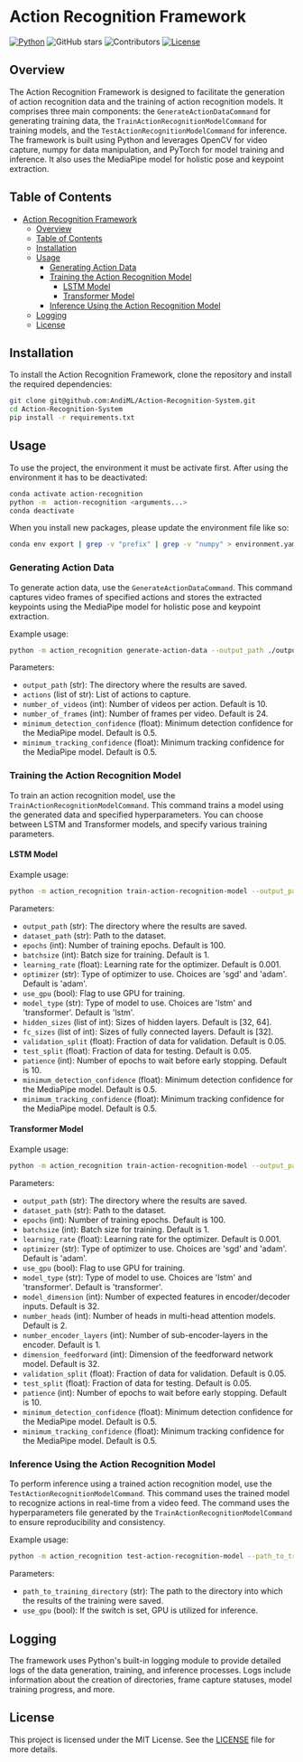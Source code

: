 # Action Recognition Framework

[![Python](https://img.shields.io/badge/Python-3776AB?logo=python&logoColor=fff)](#)
![GitHub stars](https://img.shields.io/github/stars/AndiML/Action-Recognition-System.svg?style=social&label=Stars)
![Contributors](https://img.shields.io/github/contributors/AndiML/Action-Recognition-System.svg)
[![License](https://img.shields.io/badge/License-MIT-yellow.svg)](#license) 


## Overview
The Action Recognition Framework is designed to facilitate the generation of action recognition data and the training of action recognition models. It comprises three main components: the `GenerateActionDataCommand` for generating training data, the `TrainActionRecognitionModelCommand` for training models, and the `TestActionRecognitionModelCommand` for inference. The framework is built using Python and leverages OpenCV for video capture, numpy for data manipulation, and PyTorch for model training and inference. It also uses the MediaPipe model for holistic pose and keypoint extraction.


## Table of Contents
- [Action Recognition Framework](#action-recognition-framework)
  - [Overview](#overview)
  - [Table of Contents](#table-of-contents)
  - [Installation](#installation)
  - [Usage](#usage)
    - [Generating Action Data](#generating-action-data)
    - [Training the Action Recognition Model](#training-the-action-recognition-model)
      - [LSTM Model](#lstm-model)
      - [Transformer Model](#transformer-model)
    - [Inference Using the Action Recognition Model](#inference-using-the-action-recognition-model)
  - [Logging](#logging)
  - [License](#license)

## Installation
To install the Action Recognition Framework, clone the repository and install the required dependencies:
```bash
git clone git@github.com:AndiML/Action-Recognition-System.git
cd Action-Recognition-System
pip install -r requirements.txt
```

## Usage

To use the project, the environment it must be activate first. After using the environment it has to be deactivated:

```bash
conda activate action-recognition
python -m  action-recognition <arguments...>
conda deactivate
```

When you install new packages, please update the environment file like so:

```bash
conda env export | grep -v "prefix" | grep -v "numpy" > environment.yaml
```


### Generating Action Data
To generate action data, use the `GenerateActionDataCommand`. This command captures video frames of specified actions and stores the extracted keypoints using the MediaPipe model for holistic pose and keypoint extraction.

Example usage:
```bash
python -m action_recognition generate-action-data --output_path ./output --actions wave clap --number_of_videos 10 --number_of_frames 24 --minimum_detection_confidence 0.5 --minimum_tracking_confidence 0.5
```

Parameters:
- `output_path` (str): The directory where the results are saved.
- `actions` (list of str): List of actions to capture.
- `number_of_videos` (int): Number of videos per action. Default is 10.
- `number_of_frames` (int): Number of frames per video. Default is 24.
- `minimum_detection_confidence` (float): Minimum detection confidence for the MediaPipe model. Default is 0.5.
- `minimum_tracking_confidence` (float): Minimum tracking confidence for the MediaPipe model. Default is 0.5.

### Training the Action Recognition Model
To train an action recognition model, use the `TrainActionRecognitionModelCommand`. This command trains a model using the generated data and specified hyperparameters. You can choose between LSTM and Transformer models, and specify various training parameters.

#### LSTM Model
Example usage:
```bash
python -m action_recognition train-action-recognition-model --output_path ./output --dataset_path ./output/user_data --epochs 100 --batchsize 1 --learning_rate 0.001 --optimizer adam --use_gpu --model_type lstm --hidden_sizes 32 64 --fc_sizes 32 --validation_split 0.05 --test_split 0.05 --patience 10 --minimum_detection_confidence 0.5 --minimum_tracking_confidence 0.5
```

Parameters:
- `output_path` (str): The directory where the results are saved.
- `dataset_path` (str): Path to the dataset.
- `epochs` (int): Number of training epochs. Default is 100.
- `batchsize` (int): Batch size for training. Default is 1.
- `learning_rate` (float): Learning rate for the optimizer. Default is 0.001.
- `optimizer` (str): Type of optimizer to use. Choices are 'sgd' and 'adam'. Default is 'adam'.
- `use_gpu` (bool): Flag to use GPU for training.
- `model_type` (str): Type of model to use. Choices are 'lstm' and 'transformer'. Default is 'lstm'.
- `hidden_sizes` (list of int): Sizes of hidden layers. Default is [32, 64].
- `fc_sizes` (list of int): Sizes of fully connected layers. Default is [32].
- `validation_split` (float): Fraction of data for validation. Default is 0.05.
- `test_split` (float): Fraction of data for testing. Default is 0.05.
- `patience` (int): Number of epochs to wait before early stopping. Default is 10.
- `minimum_detection_confidence` (float): Minimum detection confidence for the MediaPipe model. Default is 0.5.
- `minimum_tracking_confidence` (float): Minimum tracking confidence for the MediaPipe model. Default is 0.5.

#### Transformer Model
Example usage:
```bash
python -m action_recognition train-action-recognition-model --output_path ./output --dataset_path ./output/user_data --epochs 100 --batchsize 1 --learning_rate 0.001 --optimizer adam --use_gpu --model_type transformer --model_dimension 32 --number_heads 2 --number_encoder_layers 1 --dimension_feedforward 32 --validation_split 0.05 --test_split 0.05 --patience 10 --minimum_detection_confidence 0.5 --minimum_tracking_confidence 0.5
```

Parameters:
- `output_path` (str): The directory where the results are saved.
- `dataset_path` (str): Path to the dataset.
- `epochs` (int): Number of training epochs. Default is 100.
- `batchsize` (int): Batch size for training. Default is 1.
- `learning_rate` (float): Learning rate for the optimizer. Default is 0.001.
- `optimizer` (str): Type of optimizer to use. Choices are 'sgd' and 'adam'. Default is 'adam'.
- `use_gpu` (bool): Flag to use GPU for training.
- `model_type` (str): Type of model to use. Choices are 'lstm' and 'transformer'. Default is 'transformer'.
- `model_dimension` (int): Number of expected features in encoder/decoder inputs. Default is 32.
- `number_heads` (int): Number of heads in multi-head attention models. Default is 2.
- `number_encoder_layers` (int): Number of sub-encoder-layers in the encoder. Default is 1.
- `dimension_feedforward` (int): Dimension of the feedforward network model. Default is 32.
- `validation_split` (float): Fraction of data for validation. Default is 0.05.
- `test_split` (float): Fraction of data for testing. Default is 0.05.
- `patience` (int): Number of epochs to wait before early stopping. Default is 10.
- `minimum_detection_confidence` (float): Minimum detection confidence for the MediaPipe model. Default is 0.5.
- `minimum_tracking_confidence` (float): Minimum tracking confidence for the MediaPipe model. Default is 0.5.

### Inference Using the Action Recognition Model
To perform inference using a trained action recognition model, use the `TestActionRecognitionModelCommand`. This command uses the trained model to recognize actions in real-time from a video feed. The command uses the hyperparameters file generated by the `TrainActionRecognitionModelCommand` to ensure reproducibility and consistency.

Example usage:
```bash
python -m action_recognition test-action-recognition-model --path_to_training_directory ./output --use_gpu
```

Parameters:
- `path_to_training_directory` (str): The path to the directory into which the results of the training were saved.
- `use_gpu` (bool): If the switch is set, GPU is utilized for inference.

## Logging
The framework uses Python's built-in logging module to provide detailed logs of the data generation, training, and inference processes. Logs include information about the creation of directories, frame capture statuses, model training progress, and more.

## License
This project is licensed under the MIT License. See the [LICENSE](LICENSE) file for more details.
